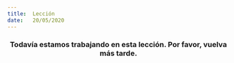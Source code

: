 ```yaml
---
title:  Lección
date:   20/05/2020
---
```


### <center>Todavía estamos trabajando en esta lección. Por favor, vuelva más tarde.</center>